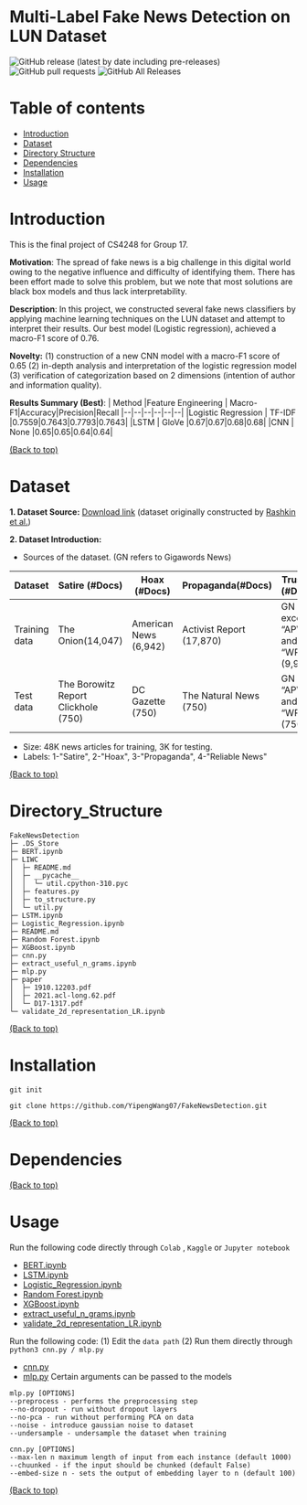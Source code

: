 # Multi-Label Fake News Detection on LUN Dataset

<!-- Add buttons here -->
![GitHub release (latest by date including pre-releases)](https://img.shields.io/github/v/release/navendu-pottekkat/awesome-readme?include_prereleases)  ![GitHub pull requests](https://img.shields.io/github/issues-pr/navendu-pottekkat/awesome-readme)  ![GitHub All Releases](https://img.shields.io/github/downloads/navendu-pottekkat/awesome-readme/total)

# Table of contents
- [Introduction](#introduction)
- [Dataset](#dataset)
- [Directory Structure](#directory_structure)
- [Dependencies](#dependencies)
- [Installation](#installation)
- [Usage](#usage)

# Introduction

This is the final project of CS4248 for Group 17. 

**Motivation**: The spread of fake news is a big challenge in this digital world owing to the negative influence and difficulty of identifying them. There has been effort made to solve this problem, but we note that most solutions are black box models and thus lack interpretability. 

**Description**: In this project, we constructed several fake news classifiers by applying machine learning techniques on the LUN dataset and attempt to interpret their results. Our best model (Logistic regression), achieved a macro-F1 score of 0.76. 

**Novelty:**  (1) construction of a new CNN model with a macro-F1 score of 0.65 (2) in-depth analysis and interpretation of the logistic regression model (3)  verification of categorization based on 2 dimensions (intention of author and information quality).

**Results Summary (Best)**:
| Method |Feature Engineering | Macro-F1|Accuracy|Precision|Recall
|--|--|--|--|--|--|
|Logistic Regression | TF-IDF |0.7559|0.7643|0.7793|0.7643|
|LSTM | GloVe |0.67|0.67|0.68|0.68|
|CNN | None |0.65|0.65|0.64|0.64|

[(Back to top)](#table-of-contents)

# Dataset

**1. Dataset Source:**  [Download link](https://github.com/BUPT-GAMMA/CompareNet_FakeNewsDetection/releases/tag/dataset) (dataset originally constructed by [Rashkin et al.](https://aclanthology.org/D17-1317.pdf))

**2. Dataset Introduction:**

 - Sources of the dataset. (GN refers to Gigawords News)

|**Dataset**  |**Satire (#Docs)**  |**Hoax (#Docs)**|**Propaganda(#Docs)**|**Trusted (#Docs)**|
|--|--|--|--|--|
| Training data | The Onion(14,047) |American News (6,942)|Activist Report (17,870)|GN except “APW” and “WPB” (9,995)|
| Test data | The Borowitz Report Clickhole (750)|DC Gazette (750)|The Natural News (750)|GN only “APW” and “WPB” (750)|

 - Size: 48K news articles for training, 3K for testing.
 - Labels: 1-"Satire", 2-"Hoax", 3-"Propaganda", 4-"Reliable News"

[(Back to top)](#table-of-contents)

# Directory_Structure

```
FakeNewsDetection
├─ .DS_Store
├─ BERT.ipynb
├─ LIWC
│  ├─ README.md
│  ├─ __pycache__
│  │  └─ util.cpython-310.pyc
│  ├─ features.py
│  ├─ to_structure.py
│  └─ util.py
├─ LSTM.ipynb
├─ Logistic_Regression.ipynb
├─ README.md
├─ Random Forest.ipynb
├─ XGBoost.ipynb
├─ cnn.py
├─ extract_useful_n_grams.ipynb
├─ mlp.py
├─ paper
│  ├─ 1910.12203.pdf
│  ├─ 2021.acl-long.62.pdf
│  └─ D17-1317.pdf
└─ validate_2d_representation_LR.ipynb

```
[(Back to top)](#table-of-contents)

# Installation

```git init```

```git clone https://github.com/YipengWang07/FakeNewsDetection.git```

[(Back to top)](#table-of-contents)

# Dependencies


[(Back to top)](#table-of-contents)


# Usage

Run the following code directly through `Colab` , `Kaggle` or `Jupyter notebook`
 - [BERT.ipynb](https://github.com/YipengWang07/FakeNewsDetection/blob/main/BERT.ipynb)
 - [LSTM.ipynb](https://github.com/YipengWang07/FakeNewsDetection/blob/main/LSTM.ipynb)
 - [Logistic_Regression.ipynb](https://github.com/YipengWang07/FakeNewsDetection/blob/main/Logistic_Regression.ipynb)
 - [Random Forest.ipynb](https://github.com/YipengWang07/FakeNewsDetection/blob/main/Random%20Forest.ipynb)
 - [XGBoost.ipynb](https://github.com/YipengWang07/FakeNewsDetection/blob/main/XGBoost.ipynb)
 - [extract_useful_n_grams.ipynb](https://github.com/YipengWang07/FakeNewsDetection/blob/main/extract_useful_n_grams.ipynb)
 - [validate_2d_representation_LR.ipynb](https://github.com/YipengWang07/FakeNewsDetection/blob/main/validate_2d_representation_LR.ipynb)

Run the following code: (1) Edit the `data path` (2) Run them directly through `python3 cnn.py / mlp.py`
 - [cnn.py](https://github.com/YipengWang07/FakeNewsDetection/blob/main/cnn.py)
 - [mlp.py](https://github.com/YipengWang07/FakeNewsDetection/blob/main/mlp.py)
Certain arguments can be passed to the models
```
mlp.py [OPTIONS]
--preprocess - performs the preprocessing step
--no-dropout - run without dropout layers
--no-pca - run without performing PCA on data
--noise - introduce gaussian noise to dataset
--undersample - undersample the dataset when training

cnn.py [OPTIONS]
--max-len n maximum length of input from each instance (default 1000)
--chuunked - if the input should be chunked (default False)
--embed-size n - sets the output of embedding layer to n (default 100)
```

[(Back to top)](#table-of-contents)

